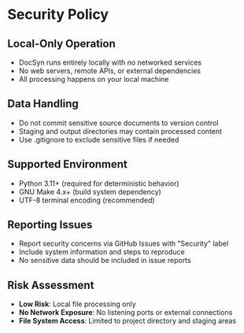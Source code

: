 # Security Policy

## Local-Only Operation
- DocSyn runs entirely locally with no networked services
- No web servers, remote APIs, or external dependencies
- All processing happens on your local machine

## Data Handling
- Do not commit sensitive source documents to version control
- Staging and output directories may contain processed content
- Use .gitignore to exclude sensitive files if needed

## Supported Environment
- Python 3.11+ (required for deterministic behavior)
- GNU Make 4.x+ (build system dependency)
- UTF-8 terminal encoding (recommended)

## Reporting Issues
- Report security concerns via GitHub Issues with "Security" label
- Include system information and steps to reproduce
- No sensitive data should be included in issue reports

## Risk Assessment
- **Low Risk**: Local file processing only
- **No Network Exposure**: No listening ports or external connections
- **File System Access**: Limited to project directory and staging areas
